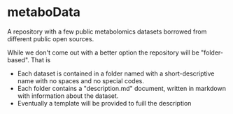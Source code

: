 # metaboData
A repository with a few public metabolomics datasets borrowed from different public open sources.

While we don't come out with a better option the repository will be "folder-based". That is
- Each dataset is contained in a folder named with a short-descriptive name with no spaces and no special codes.
- Each folder contains a "description.md" document, written in markdown with information about the dataset.
- Eventually a template will be provided to fuill the description
